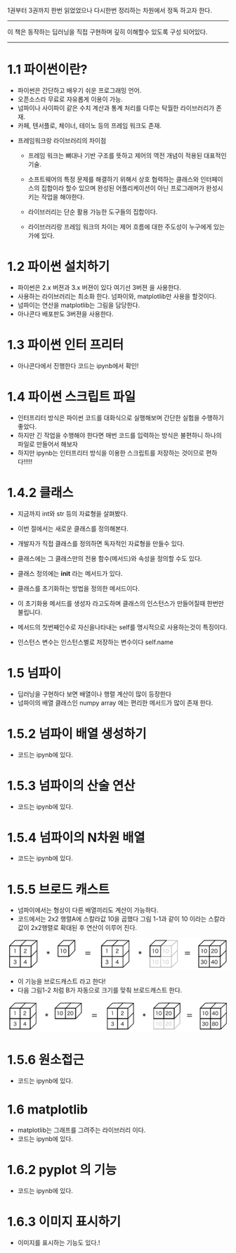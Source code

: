 1권부터 3권까지 한번 읽었었으나 다시한번 정리하는 차원에서 정독 하고자 한다.

---

이 책은 동작하는 딥러닝을 직접 구현하며 깊히 이해할수 있도록 구성 되어있다.


---
# 1.1  파이썬이란?

- 파이썬은 간단하고 배우기 쉬운 프로그래밍 언어.
- 오픈소스라 무료로 자유롭게 이용이 가능.
- 넘파이나 사이파이 같은 수치 계산과 통계 처리를 다루는 탁월한 라이브러리가 존재.
- 카페, 텐서플로, 체이너, 테이노 등의 프레임 워크도 존재.
* 프레임워크랑 라이브러리의 차이점
    * 프레임 워크는 뼈대나 기반 구조를 뜻하고 제어의 역전 개념이 적용된 대표적인 기술.
    * 소프트웨어의 특정 문제를 해결하기 위해서 상호 협력하는 클래스와 인터페이스의 집합이라 할수 있으며 완성된 어플리케이션이 아닌 프로그래머가 완성시키는 작업을 해야한다.
    * 라이브러리는 단순 활용 가능한 도구들의 집합이다.

    * 라이브러리랑 프레임 워크의 차이는 제어 흐름에 대한 주도성이 누구에게 있는가에 있다.


# 1.2 파이썬 설치하기

- 파이썬은 2.x 버젼과 3.x 버젼이 있다 여기선 3버젼 을 사용한다.
- 사용하는 라이브러리는 최소화 한다. 넘파이와, matplotlib만 사용을 할것이다.
- 넘파이는 연산을 matplotlib는 그림을 담당한다.
- 아나콘다 배포판도 3버젼을 사용한다.

# 1.3 파이썬 인터 프리터
- 아나콘다에서 진행한다 코드는 ipynb에서 확인!

# 1.4 파이썬 스크립트 파일

- 인터프리터 방식은 파이썬 코드를 대화식으로 실행해보며 간단한 실험을 수행하기 좋았다.
- 하지만 긴 작업을 수행해야 한다면 매번 코드를 입력하는 방식은 불편하니 하나의 파일로 만들어서 해보자
- 하지만 ipynb는 인터프리터 방식을 이용한 스크립트를 저장하는 것이므로 편하다!!!!!

# 1.4.2 클래스

- 지금까지 int와 str 등의 자료형을 살펴봤다.
- 이번 절에서는 새로운 클래스를 정의해본다.
- 개발자가 직접 클래스를 정의하면 독자적인 자료형을 만들수 있다.
- 클래스에는 그 클래스만의 전용 함수(메서드)와 속성을 정의할 수도 있다.

- 클래스 정의에는 __init__ 라는 메서드가 있다.
- 클래스를 초기화하는 방법을 정의한 메서드이다.
- 이 초기화용 메서드를 생성자 라고도하며 클래스의 인스턴스가 만들어질때 한번만 불립니다.

- 메서드의 첫번째인수로 자신을나타내는 self를 명시적으로 사용하는것이 특징이다.
- 인스턴스 변수는 인스턴스별로 저장하는 변수이다 self.name

# 1.5 넘파이

- 딥러닝을 구현하다 보면 배열이나 행렬 계산이 많이 등장한다
- 넘파이의 배열 클래스인 numpy array 에는 편리한 메서드가 많이 존재 한다.

# 1.5.2 넘파이 배열 생성하기
- 코드는  ipynb에 있다.


# 1.5.3 넘파이의 산술 연산
- 코드는 ipynb에 있다.

# 1.5.4 넘파이의 N차원 배열
- 코드는 ipynb에 있다.

# 1.5.5 브로드 캐스트
- 넘파이에서는 형상이 다른 배열끼리도 계산이 가능하다.
- 코드에서는 2x2 행렬A에 스칼라값 10을 곱했다 그림 1-1과 같이 10 이라는 스칼라 값이 2x2행렬로 확대된 후 연산이 이루어 진다.

![pic1-1](./deep-learning-from-scratch-master/deep-learning-from-scratch-master/ch01/images/fig%201-1.png)

- 이 기능을 브로드캐스트 라고 한다!
- 다음 그림1-2 처럼 B가 자동으로 크기를 맞춰 브로드캐스트 한다.

![pic1-2](./deep-learning-from-scratch-master/deep-learning-from-scratch-master/ch01/images/fig%201-2.png)

# 1.5.6 원소접근
- 코드는 ipynb에 있다.

# 1.6 matplotlib
- matplotlib는 그래프를 그려주는 라이브러리 이다.
- 코드는 ipynb에 있다.

# 1.6.2 pyplot 의 기능
- 코드는 ipynb에 있다.

# 1.6.3 이미지 표시하기
- 이미지를 표시하는 기능도 있다.!

